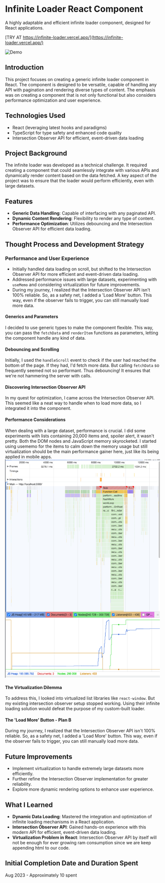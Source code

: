 # Infinite Loader React Component

A highly adaptable and efficient infinite loader component, designed for React applications.

[TRY AT https://infinite-loader.vercel.app/](https://infinite-loader.vercel.app/)

![Demo](./assets/demo.gif)

## Introduction

This project focuses on creating a generic infinite loader component in React. The component is designed to be versatile, capable of handling any API with pagination and rendering diverse types of content. The emphasis was on creating a component that is not only functional but also considers performance optimization and user experience.

## Technologies Used

- React (leveraging latest hooks and paradigms)
- TypeScript for type safety and enhanced code quality
- Intersection Observer API for efficient, event-driven data loading

## Project Background

The infinite loader was developed as a technical challenge. It required creating a component that could seamlessly integrate with various APIs and dynamically render content based on the data fetched. A key aspect of the project was to ensure that the loader would perform efficiently, even with large datasets.

## Features

- **Generic Data Handling**: Capable of interfacing with any paginated API.
- **Dynamic Content Rendering**: Flexibility to render any type of content.
- **Performance Optimization**: Utilizes debouncing and the Intersection Observer API for efficient data loading.

## Thought Process and Development Strategy

### Performance and User Experience

- Initially handled data loading on scroll, but shifted to the Intersection Observer API for more efficient and event-driven data loading.
- Addressed performance issues with large datasets, experimenting with `useMemo` and considering virtualization for future improvements.
- During my journey, I realized that the Intersection Observer API isn't 100% reliable. So, as a safety net, I added a 'Load More' button. This way, even if the observer fails to trigger, you can still manually load more data.

#### Generics and Parameters
I decided to use generic types to make the component flexible. This way, you can pass the `fetchData` and `renderItem` functions as parameters, letting the component handle any kind of data.

#### Debouncing and Scrolling
Initially, I used the `handleScroll` event to check if the user had reached the bottom of the page. If they had, I'd fetch more data. But calling `fetchData` so frequently seemed not so performant. Thus debouncing! It ensures that we're not hammering the server with calls.

#### Discovering Intersection Observer API
In my quest for optimization, I came across the Intersection Observer API. This seemed like a neat way to handle when to load more data, so I integrated it into the component.

#### Performance Considerations
When dealing with a large dataset, performance is crucial. I did some experiments with lists containing 20,000 items and, spoiler alert, it wasn't pretty. Both the DOM nodes and JavaScript memory skyrocketed. I started using usememo for the items to calm down the memory usage but still virtualization should be the main performance gainer here, just like its being applied in mobile apps.
![Amount of usage](./assets/image.png)

#### The Virtualization Dilemma
To address this, I looked into virtualized list libraries like `react-window`. But my existing intersection observer setup stopped working. Using their infinite loading solution would defeat the purpose of my custom-built loader.

#### The 'Load More' Button - Plan B
During my journey, I realized that the Intersection Observer API isn't 100% reliable. So, as a safety net, I added a 'Load More' button. This way, even if the observer fails to trigger, you can still manually load more data.

## Future Improvements

- Implement virtualization to handle extremely large datasets more efficiently.
- Further refine the Intersection Observer implementation for greater reliability.
- Explore more dynamic rendering options to enhance user experience.

## What I Learned

- **Dynamic Data Loading**: Mastered the integration and optimization of infinite loading mechanisms in a React application.
- **Intersection Observer API**: Gained hands-on experience with this modern API for efficient, event-driven data loading.
- **Virtualization Problem in React**: Intersection Observer API by itself will not be enough for ever growing ram consumption since we are keep appending html to our code.

## Initial Completion Date and Duration Spent

Aug 2023 - Approximately 10 spent
